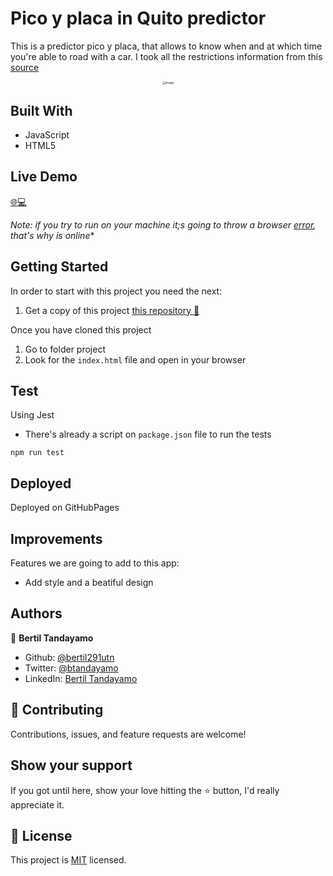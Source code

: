 
# Pico y placa in Quito predictor

This is a predictor pico y placa, that allows to know when and at which time you're able to road with a car. I took all the restrictions information from this [source](https://www.eltelegrafo.com.ec/images/Fotos_ElTelegrafo/EdicionImpresa/2019/Mayo/23/infografia/REG_pico_placa-01.jpg?ver=1558580886558)

<div style="text-align: center;"><img src="https://user-images.githubusercontent.com/24902525/102561418-a7db9f80-40a2-11eb-9ba2-228846ae2b49.gif" alt="image" style="zoom: 33%;" /></div>



## Built With 

- JavaScript
- HTML5

## Live Demo

[:globe_with_meridians::computer:](https://bertil291utn.github.io/pico_placa_predictor/)

*Note: if you try to run on your machine it;s going to throw a browser [error](https://user-images.githubusercontent.com/24902525/102561701-5b449400-40a3-11eb-9bd1-9067d70e5690.png), that's why is online**
## Getting Started

In order to start with this project you need the next:

1. Get a copy of this project [this repository :blue_book:](https://github.com/bertil291utn/pico_placa_predictor.git)

Once you have cloned this project
1. Go to folder project 
2. Look for the `index.html` file and open in your browser


## Test
Using Jest 
- There's already a script on `package.json` file to run the tests
```
npm run test
```
## Deployed 

Deployed on GitHubPages  

## Improvements

Features we are going to add to this app:
- Add style and a beatiful design 

## Authors

👤 **Bertil Tandayamo**

- Github: [@bertil291utn](https://github.com/bertil291utn)
- Twitter: [@btandayamo](https://twitter.com/batandayamo)
- LinkedIn: [Bertil Tandayamo](http://bit.ly/bertil_linkedin)

## 🤝 Contributing

Contributions, issues, and feature requests are welcome!

## Show your support

If you got until here, show your love hitting the ⭐️ button, I'd really appreciate it.

## 📝 License

This project is [MIT](LICENSE) licensed.
